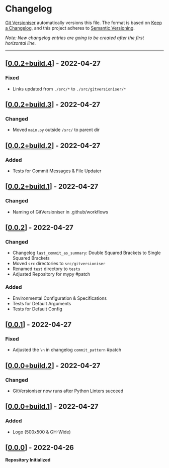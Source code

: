 # Changelog

[Git Versioniser](https://github.com/Luzkan/GitVersioniser) automatically versions this file. The format is based on [Keep a Changelog](https://keepachangelog.com/en/1.0.0/), and this project adheres to [Semantic Versioning](https://semver.org/spec/v2.0.0.html).

_Note: New changelog entries are going to be created after the first horizontal line._

---

## [[0.0.2+build.4]] - 2022-04-27

### Fixed
- Links updated from `./src/*` to `./src/gitversioniser/*`



## [[0.0.2+build.3]] - 2022-04-27

### Changed
- Moved `main.py` outside `/src/` to parent dir



## [[0.0.2+build.2]] - 2022-04-27

### Added
- Tests for Commit Messages & File Updater



## [[0.0.2+build.1]] - 2022-04-27

### Changed
- Naming of GitVersioniser in .github/workflows



## [[0.0.2]] - 2022-04-27

### Changed
- Changelog `last_commit_as_summary`: Double Squared Brackets to Single Squared Brackets
- Moved `src` directories to `src/gitversioniser`
- Renamed `test` directory to `tests`
- Adjusted Repository for mypy #patch

### Added
- Environmental Configuration & Specifications
- Tests for Default Arguments
- Tests for Default Config



## [[0.0.1]] - 2022-04-27

### Fixed
- Adjusted the `\n` in changelog `commit_pattern` #patch



## [[0.0.0+build.2]] - 2022-04-27

### Changed

- GitVersioniser now runs after Python Linters succeed



## [[0.0.0+build.1]] - 2022-04-27

### Added

- Logo (500x500 & GH-Wide)



## [[0.0.0]] - 2022-04-26

**Repository Initialized**



[0.0.0]: https://github.com/Luzkan/GitVersioniser/releases/tag/0.0.0
[0.0.0+build.1]: https://github.com/Luzkan/GitVersioniser/releases/tag/0.0.0+build.1
[0.0.0+build.2]: https://github.com/Luzkan/GitVersioniser/releases/tag/0.0.0+build.2
[0.0.1]: https://github.com/Luzkan/GitVersioniser/releases/tag/0.0.1

[0.0.2]: https://github.com/Luzkan/GitVersioniser/releases/tag/0.0.2

[0.0.2+build.1]: https://github.com/Luzkan/GitVersioniser/releases/tag/0.0.2+build.1

[0.0.2+build.2]: https://github.com/Luzkan/GitVersioniser/releases/tag/0.0.2+build.2

[0.0.2+build.3]: https://github.com/Luzkan/GitVersioniser/releases/tag/0.0.2+build.3

[0.0.2+build.4]: https://github.com/Luzkan/GitVersioniser/releases/tag/0.0.2+build.4

